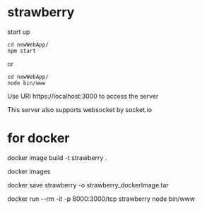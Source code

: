 # strawberry
start up

```
cd newWebApp/
npm start

```
or
```
cd newWebApp/
node bin/www 

```
Use URI https://localhost:3000 to access the server

This server also supports websocket by socket.io 

# for docker 

docker image build -t strawberry .

docker images

docker save strawberry -o strawberry_dockerImage.tar

docker run  --rm -it -p 8000:3000/tcp strawberry node bin/www